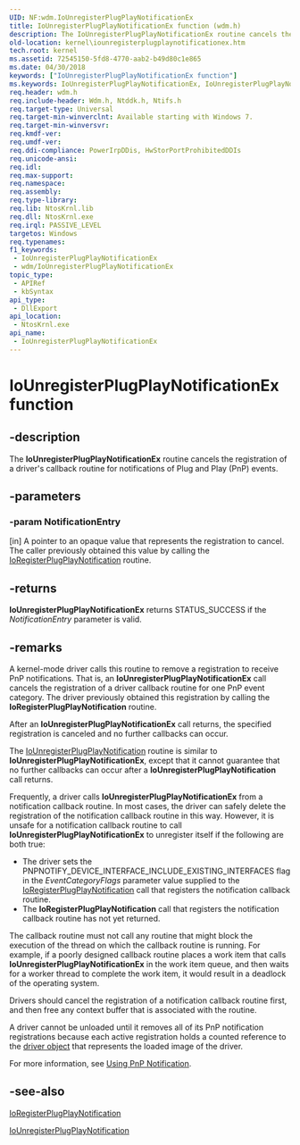 ```yaml
---
UID: NF:wdm.IoUnregisterPlugPlayNotificationEx
title: IoUnregisterPlugPlayNotificationEx function (wdm.h)
description: The IoUnregisterPlugPlayNotificationEx routine cancels the registration of a driver's callback routine for notifications of Plug and Play (PnP) events.
old-location: kernel\iounregisterplugplaynotificationex.htm
tech.root: kernel
ms.assetid: 72545150-5fd8-4770-aab2-b49d80c1e865
ms.date: 04/30/2018
keywords: ["IoUnregisterPlugPlayNotificationEx function"]
ms.keywords: IoUnregisterPlugPlayNotificationEx, IoUnregisterPlugPlayNotificationEx routine [Kernel-Mode Driver Architecture], k104_ed460118-9610-4e7b-98fe-3b1cfee74e4b.xml, kernel.iounregisterplugplaynotificationex, wdm/IoUnregisterPlugPlayNotificationEx
req.header: wdm.h
req.include-header: Wdm.h, Ntddk.h, Ntifs.h
req.target-type: Universal
req.target-min-winverclnt: Available starting with Windows 7.
req.target-min-winversvr: 
req.kmdf-ver: 
req.umdf-ver: 
req.ddi-compliance: PowerIrpDDis, HwStorPortProhibitedDDIs
req.unicode-ansi: 
req.idl: 
req.max-support: 
req.namespace: 
req.assembly: 
req.type-library: 
req.lib: NtosKrnl.lib
req.dll: NtosKrnl.exe
req.irql: PASSIVE_LEVEL
targetos: Windows
req.typenames: 
f1_keywords:
 - IoUnregisterPlugPlayNotificationEx
 - wdm/IoUnregisterPlugPlayNotificationEx
topic_type:
 - APIRef
 - kbSyntax
api_type:
 - DllExport
api_location:
 - NtosKrnl.exe
api_name:
 - IoUnregisterPlugPlayNotificationEx
---
```


# IoUnregisterPlugPlayNotificationEx function


## -description

The <b>IoUnregisterPlugPlayNotificationEx</b> routine cancels the registration of a driver's callback routine for notifications of Plug and Play (PnP) events.

## -parameters

### -param NotificationEntry 

[in]
A pointer to an opaque value that represents the registration to cancel. The caller previously obtained this value by calling the <a href="/windows-hardware/drivers/ddi/wdm/nf-wdm-ioregisterplugplaynotification">IoRegisterPlugPlayNotification</a> routine.

## -returns

<b>IoUnregisterPlugPlayNotificationEx</b> returns STATUS_SUCCESS if the <i>NotificationEntry</i> parameter is valid.

## -remarks

A kernel-mode driver calls this routine to remove a registration to receive PnP notifications. That is, an <b>IoUnregisterPlugPlayNotificationEx</b> call cancels the registration of a driver callback routine for one PnP event category. The driver previously obtained this registration by calling the <b>IoRegisterPlugPlayNotification</b> routine.

After an <b>IoUnregisterPlugPlayNotificationEx</b> call returns, the specified registration is canceled and no further callbacks can occur.

The <a href="/windows-hardware/drivers/ddi/wdm/nf-wdm-iounregisterplugplaynotification">IoUnregisterPlugPlayNotification</a> routine is similar to <b>IoUnregisterPlugPlayNotificationEx</b>, except that it cannot guarantee that no further callbacks can occur after a <b>IoUnregisterPlugPlayNotification</b> call returns.

Frequently, a driver calls <b>IoUnregisterPlugPlayNotificationEx</b> from a notification callback routine. In most cases, the driver can safely delete the registration of the notification callback routine in this way. However, it is unsafe for a notification callback routine to call <b>IoUnregisterPlugPlayNotificationEx</b> to unregister itself if the following are both true:

<ul>
<li>The driver sets the PNPNOTIFY_DEVICE_INTERFACE_INCLUDE_EXISTING_INTERFACES flag in the <i>EventCategoryFlags</i> parameter value supplied to the <a href="/windows-hardware/drivers/ddi/wdm/nf-wdm-ioregisterplugplaynotification">IoRegisterPlugPlayNotification</a> call that registers the notification callback routine.</li>
<li>The <b>IoRegisterPlugPlayNotification</b> call that registers the notification callback routine has not yet returned.</li>
</ul>
The callback routine must not call any routine that might block the execution of the thread on which the callback routine is running. For example, if a poorly designed callback routine places a work item that calls <b>IoUnregisterPlugPlayNotificationEx</b> in the work item queue, and then waits for a worker thread to complete the work item, it would result in a deadlock of the operating system.

Drivers should cancel the registration of a notification callback routine first, and then free any context buffer that is associated with the routine.

A driver cannot be unloaded until it removes all of its PnP notification registrations because each active registration holds a counted reference to the <a href="/windows-hardware/drivers/kernel/introduction-to-driver-objects">driver object</a> that represents the loaded image of the driver.

For more information, see <a href="/windows-hardware/drivers/kernel/using-pnp-notification">Using PnP Notification</a>.

## -see-also

<a href="/windows-hardware/drivers/ddi/wdm/nf-wdm-ioregisterplugplaynotification">IoRegisterPlugPlayNotification</a>



<a href="/windows-hardware/drivers/ddi/wdm/nf-wdm-iounregisterplugplaynotification">IoUnregisterPlugPlayNotification</a>